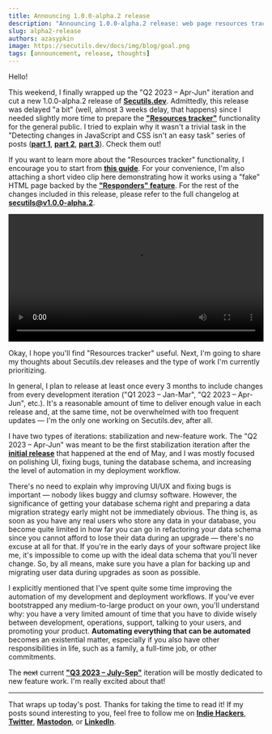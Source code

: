 ```yaml
---
title: Announcing 1.0.0-alpha.2 release
description: "Announcing 1.0.0-alpha.2 release: web page resources tracker, bug fixes, enhancements and more."
slug: alpha2-release
authors: azasypkin
image: https://secutils.dev/docs/img/blog/goal.png
tags: [announcement, release, thoughts]
---
```


Hello!

This weekend, I finally wrapped up the "Q2 2023 – Apr-Jun" iteration and cut a new 1.0.0-alpha.2 release of [**Secutils.dev**](https://secutils.dev). Admittedly, this release was delayed "a bit" (well, almost 3 weeks delay, that happens) since I needed slightly more time to prepare the [**"Resources tracker"**](https://secutils.dev/docs/guides/web_scraping/resources) functionality for the general public. I tried to explain why it wasn't a trivial task in the "Detecting changes in JavaScript and CSS isn't an easy task" series of posts ([**part 1**](https://secutils.dev/docs/blog/detecting-changes-in-js-css-part-1), [**part 2**](https://secutils.dev/docs/blog/detecting-changes-in-js-css-part-2), [**part 3**](https://secutils.dev/docs/blog/detecting-changes-in-js-css-part-3)). Check them out!

If you want to learn more about the "Resources tracker" functionality, I encourage you to start from [**this guide**](https://secutils.dev/docs/guides/web_scraping/resources). For your convenience, I'm also attaching a short video clip here demonstrating how it works using a "fake" HTML page backed by the [**"Responders" feature**](https://secutils.dev/docs/guides/webhooks). For the rest of the changes included in this release, please refer to the full changelog at [**secutils@v1.0.0-alpha.2**](https://github.com/secutils-dev/secutils/releases/tag/v1.0.0-alpha.2).

<!--truncate-->

<video controls preload="metadata" width="100%">
  <source src="../video/guides/web_scraping_resources_tracker_diff.webm" type="video/webm" />
  <source src="../video/guides/web_scraping_resources_tracker_diff.mp4" type="video/mp4" />
</video>

Okay, I hope you'll find "Resources tracker" useful. Next, I'm going to share my thoughts about Secutils.dev releases and the type of work I'm currently prioritizing.

In general, I plan to release at least once every 3 months to include changes from every development iteration ("Q1 2023 – Jan-Mar", "Q2 2023 – Apr-Jun", etc.). It's a reasonable amount of time to deliver enough value in each release and, at the same time, not be overwhelmed with too frequent updates — I'm the only one working on Secutils.dev, after all.

I have two types of iterations: stabilization and new-feature work. The "Q2 2023 – Apr-Jun" was meant to be the first stabilization iteration after the [**initial release**](/blog/beta-release) that happened at the end of May, and I was mostly focused on polishing UI, fixing bugs, tuning the database schema, and increasing the level of automation in my deployment workflow.

There's no need to explain why improving UI/UX and fixing bugs is important — nobody likes buggy and clumsy software. However, the significance of getting your database schema right and preparing a data migration strategy early might not be immediately obvious. The thing is, as soon as you have any real users who store any data in your database, you become quite limited in how far you can go in refactoring your data schema since you cannot afford to lose their data during an upgrade — there's no excuse at all for that. If you're in the early days of your software project like me, it's impossible to come up with the ideal data schema that you'll never change. So, by all means, make sure you have a plan for backing up and migrating user data during upgrades as soon as possible.

I explicitly mentioned that I've spent quite some time improving the automation of my development and deployment workflows. If you've ever bootstrapped any medium-to-large product on your own, you'll understand why: you have a very limited amount of time that you have to divide wisely between development, operations, support, talking to your users, and promoting your product. **Automating everything that can be automated** becomes an existential matter, especially if you also have other responsibilities in life, such as a family, a full-time job, or other commitments.

The ~~next~~ current [**"Q3 2023 – July-Sep"**](https://github.com/orgs/secutils-dev/projects/1/views/1) iteration will be mostly dedicated to new feature work. I'm really excited about that!

---

That wraps up today's post. Thanks for taking the time to read it! If my posts sound interesting to you, feel free to follow me on [**Indie Hackers**](https://www.indiehackers.com/azasypkin/history), [**Twitter**](https://twitter.com/aleh_zasypkin), [**Mastodon**](https://infosec.exchange/@azasypkin), or [**LinkedIn**](https://www.linkedin.com/in/azasypkin/).

